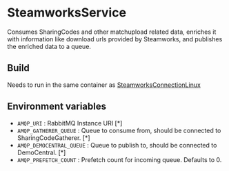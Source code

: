 # SteamworksService
Consumes SharingCodes and other matchupload related data, enriches it with information like download urls provided by Steamworks, and publishes the enriched data to a queue.

## Build
Needs to run in the same container as [SteamworksConnectionLinux](https://gitlab.com/mentorgg/csgo/steamworksconnectionlinux)

## Environment variables
- `AMQP_URI` : RabbitMQ Instance URI [\*]
- `AMQP_GATHERER_QUEUE` : Queue to consume from, should be connected to SharingCodeGatherer. [\*]
- `AMQP_DEMOCENTRAL_QUEUE` : Queue to publish to, should be connected to DemoCentral. [\*]
- `AMQP_PREFETCH_COUNT` : Prefetch count for incoming queue. Defaults to 0.

